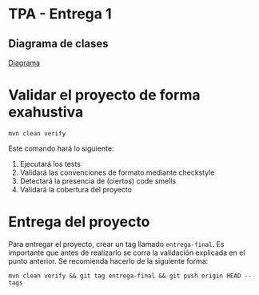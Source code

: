 # TPA - Entrega 1

## Diagrama de clases

[Diagrama](https://lucid.app/lucidchart/invitations/accept/inv_4c8076c6-f097-4415-9ee2-bedfc32bf15f?viewport_loc=-1413%2C-2440%2C4779%2C2300%2C0_0)


# Validar el proyecto de forma exahustiva

```
mvn clean verify
```

Este comando hará lo siguiente:

 1. Ejecutará los tests
 2. Validará las convenciones de formato mediante checkstyle
 3. Detectará la presencia de (ciertos) code smells
 4. Validará la cobertura del proyecto

# Entrega del proyecto

Para entregar el proyecto, crear un tag llamado `entrega-final`. Es importante que antes de realizarlo se corra la validación
explicada en el punto anterior. Se recomienda hacerlo de la siguiente forma:

```
mvn clean verify && git tag entrega-final && git push origin HEAD --tags
```
